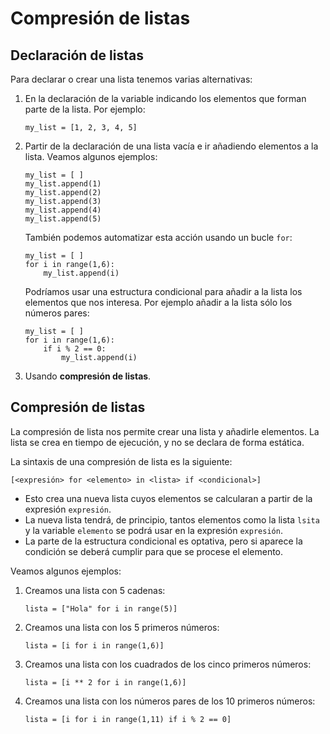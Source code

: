 # Compresión de listas

## Declaración de listas

Para declarar o crear una lista tenemos varias alternativas:

1. En la declaración de la variable indicando los elementos que forman parte de la lista. Por ejemplo:

    ```
    my_list = [1, 2, 3, 4, 5]
    ```

2. Partir de la declaración de una lista vacía e ir añadiendo elementos a la lista. Veamos algunos ejemplos:

    ```
    my_list = [ ]
    my_list.append(1)
    my_list.append(2)
    my_list.append(3)
    my_list.append(4)
    my_list.append(5)
    ```

    También podemos automatizar esta acción usando un bucle `for`:

    ```
    my_list = [ ]
    for i in range(1,6):
        my_list.append(i)
    ```

    Podríamos usar una estructura condicional para añadir a la lista los elementos que nos interesa. Por ejemplo añadir a la lista sólo los números pares:

    ```
    my_list = [ ]
    for i in range(1,6):
        if i % 2 == 0:
            my_list.append(i)
    ```
3. Usando **compresión de listas**.

## Compresión de listas

La compresión de lista nos permite crear una lista y añadirle elementos. La lista se crea en tiempo de ejecución, y no se declara de forma estática.

La sintaxis de una compresión de lista es la siguiente:

```
[<expresión> for <elemento> in <lista> if <condicional>]
```

* Esto crea una nueva lista cuyos elementos se calcularan a partir de la expresión `expresión`.
* La nueva lista tendrá, de principio, tantos elementos como la lista `lsita` y la variable `elemento` se podrá usar en la expresión `expresión`.
* La parte de la estructura condicional es optativa, pero si aparece la condición se deberá cumplir para que se procese el elemento.

Veamos algunos ejemplos:

1. Creamos una lista con 5 cadenas:

    ```
    lista = ["Hola" for i in range(5)]
    ```
2. Creamos una lista con los 5 primeros números:

    ```
    lista = [i for i in range(1,6)]
    ```

3. Creamos una lista con los cuadrados de los cinco primeros números:

    ```
    lista = [i ** 2 for i in range(1,6)]
    ```
4. Creamos una lista con los números pares de los 10 primeros números:
    ```
    lista = [i for i in range(1,11) if i % 2 == 0]
    ```